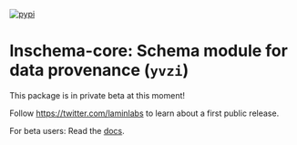 [![pypi](https://img.shields.io/pypi/v/lnschema_core?color=%2334D058&label=pypi%20package)](https://pypi.org/project/lnschema_core)

# lnschema-core: Schema module for data provenance (`yvzi`)

This package is in private beta at this moment!

Follow https://twitter.com/laminlabs to learn about a first public release.

For beta users: Read the [docs](https://lamin.ai/docs/lnschema-core).
